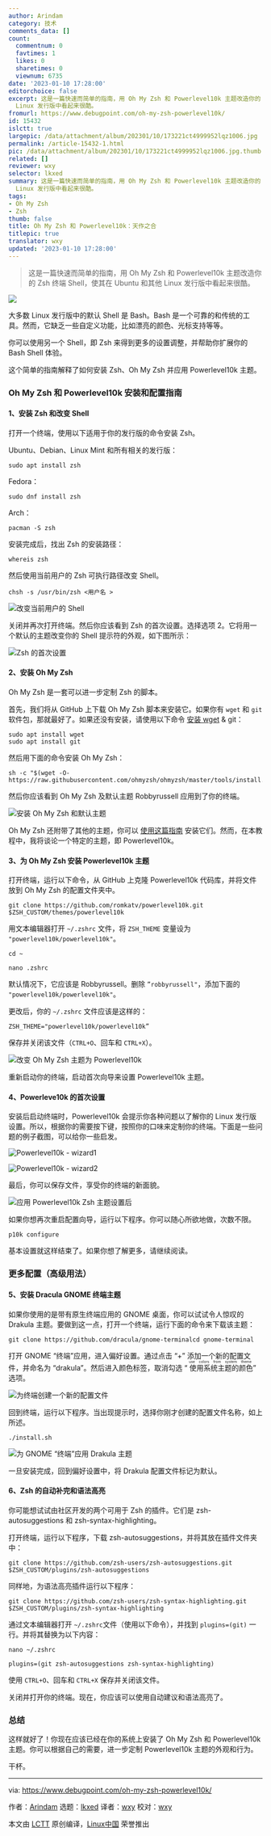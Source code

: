 ```yaml
---
author: Arindam
category: 技术
comments_data: []
count:
  commentnum: 0
  favtimes: 1
  likes: 0
  sharetimes: 0
  viewnum: 6735
date: '2023-01-10 17:28:00'
editorchoice: false
excerpt: 这是一篇快速而简单的指南，用 Oh My Zsh 和 Powerlevel10k 主题改造你的 Zsh 终端 Shell，使其在 Ubuntu 和其他
  Linux 发行版中看起来很酷。
fromurl: https://www.debugpoint.com/oh-my-zsh-powerlevel10k/
id: 15432
islctt: true
largepic: /data/attachment/album/202301/10/173221ct4999952lqz1006.jpg
permalink: /article-15432-1.html
pic: /data/attachment/album/202301/10/173221ct4999952lqz1006.jpg.thumb.jpg
related: []
reviewer: wxy
selector: lkxed
summary: 这是一篇快速而简单的指南，用 Oh My Zsh 和 Powerlevel10k 主题改造你的 Zsh 终端 Shell，使其在 Ubuntu 和其他
  Linux 发行版中看起来很酷。
tags:
- Oh My Zsh
- Zsh
thumb: false
title: Oh My Zsh 和 Powerlevel10k：天作之合
titlepic: true
translator: wxy
updated: '2023-01-10 17:28:00'
---
```



> 
> 这是一篇快速而简单的指南，用 Oh My Zsh 和 Powerlevel10k 主题改造你的 Zsh 终端 Shell，使其在 Ubuntu 和其他 Linux 发行版中看起来很酷。
> 
> 
> 


![](/data/attachment/album/202301/10/173221ct4999952lqz1006.jpg)


大多数 Linux 发行版中的默认 Shell 是 Bash。Bash 是一个可靠的和传统的工具。然而，它缺乏一些自定义功能，比如漂亮的颜色、光标支持等等。


你可以使用另一个 Shell，即 Zsh 来得到更多的设置调整，并帮助你扩展你的 Bash Shell 体验。


这个简单的指南解释了如何安装 Zsh、Oh My Zsh 并应用 Powerlevel10k 主题。


### Oh My Zsh 和 Powerlevel10k 安装和配置指南


#### 1、安装 Zsh 和改变 Shell


打开一个终端，使用以下适用于你的发行版的命令安装 Zsh。


Ubuntu、Debian、Linux Mint 和所有相关的发行版：



```
sudo apt install zsh

```

Fedora：



```
sudo dnf install zsh

```

Arch：



```
pacman -S zsh

```

安装完成后，找出 Zsh 的安装路径：



```
whereis zsh

```

然后使用当前用户的 Zsh 可执行路径改变 Shell。



```
chsh -s /usr/bin/zsh <用户名 >

```

![改变当前用户的 Shell](/data/attachment/album/202301/10/173230shfr5hd945vl1hhr.jpg)


关闭并再次打开终端。然后你应该看到 Zsh 的首次设置。选择选项 2。它将用一个默认的主题改变你的 Shell 提示符的外观，如下图所示：


![Zsh 的首次设置](/data/attachment/album/202301/10/173237oq7v0qs89ez9yvzv.jpg)


#### 2、安装 Oh My Zsh


Oh My Zsh 是一套可以进一步定制 Zsh 的脚本。


首先，我们将从 GitHub 上下载 Oh My Zsh 脚本来安装它。如果你有 `wget` 和 `git` 软件包，那就最好了。如果还没有安装，请使用以下命令 [安装 wget](https://www.debugpoint.com/wget-not-found-error/) & git：



```
sudo apt install wget
sudo apt install git

```

然后用下面的命令安装 Oh My Zsh：



```
sh -c "$(wget -O- https://raw.githubusercontent.com/ohmyzsh/ohmyzsh/master/tools/install.sh)"

```

然后你应该看到 Oh My Zsh 及默认主题 Robbyrussell 应用到了你的终端。


![安装 Oh My Zsh 和默认主题](/data/attachment/album/202301/10/173244j4zqy20y4nq9my0n.jpg)


Oh My Zsh 还附带了其他的主题，你可以 [使用这篇指南](https://www.debugpoint.com/install-use-zsh/) 安装它们。然而，在本教程中，我将谈论一个特定的主题，即 Powerlevel10k。


#### 3、为 Oh My Zsh 安装 Powerlevel10k 主题


打开终端，运行以下命令，从 GitHub 上克隆 Powerlevel10k 代码库，并将文件放到 Oh My Zsh 的配置文件夹中。



```
git clone https://github.com/romkatv/powerlevel10k.git $ZSH_CUSTOM/themes/powerlevel10k

```

用文本编辑器打开 `~/.zshrc` 文件，将 `ZSH_THEME` 变量设为 `"powerlevel10k/powerlevel10k"`。



```
cd ~

```


```
nano .zshrc

```

默认情况下，它应该是 Robbyrussell。删除 `”robbyrussell"`，添加下面的 `"powerlevel10k/powerlevel10k"`。


更改后，你的 `~/.zshrc` 文件应该是这样的：



```
ZSH_THEME="powerlevel10k/powerlevel10k”

```

保存并关闭该文件（`CTRL+O`、回车和 `CTRL+X`）。


![改变 Oh My Zsh 主题为 Powerlevel10k](/data/attachment/album/202301/10/173253tv2a311hfh00dfuk.jpg)


重新启动你的终端，启动首次向导来设置 Powerlevel10k 主题。


#### 4、Powerleve10k 的首次设置


安装后启动终端时，Powerlevel10k 会提示你各种问题以了解你的 Linux 发行版设置。所以，根据你的需要按下键，按照你的口味来定制你的终端。下面是一些问题的例子截图，可以给你一些启发。


![Powerlevel10k - wizard1](/data/attachment/album/202301/10/173305j277uy32phc272n8.jpg)


![Powerlevel10k - wizard2](/data/attachment/album/202301/10/173315oogxnohhxehz2nes.jpg)


最后，你可以保存文件，享受你的终端的新面貌。


![应用 Powerlevel10k Zsh 主题设置后](/data/attachment/album/202301/10/173331s0ekq5fjjzukfjjq.jpg)


如果你想再次重启配置向导，运行以下程序。你可以随心所欲地做，次数不限。



```
p10k configure

```

基本设置就这样结束了。如果你想了解更多，请继续阅读。


### 更多配置（高级用法）


#### 5、安装 Dracula GNOME 终端主题


如果你使用的是带有原生终端应用的 GNOME 桌面，你可以试试令人惊叹的 Drakula 主题。要做到这一点，打开一个终端，运行下面的命令来下载该主题：



```
git clone https://github.com/dracula/gnome-terminalcd gnome-terminal

```

打开 GNOME “终端”应用，进入偏好设置。通过点击 “+” 添加一个新的配置文件，并命名为 “drakula”。然后进入颜色标签，取消勾选 “<ruby> 使用系统主题的颜色 <rt>  use colors from system theme </rt></ruby>” 选项。


![为终端创建一个新的配置文件](/data/attachment/album/202301/10/173338dbhqrhm8wmrzwmvd.jpg)


回到终端，运行以下程序。当出现提示时，选择你刚才创建的配置文件名称，如上所述。



```
./install.sh

```

![为 GNOME “终端”应用 Drakula 主题](/data/attachment/album/202301/10/173345s5zgv5ao58w2o85j.jpg)


一旦安装完成，回到偏好设置中，将 Drakula 配置文件标记为默认。


#### 6、Zsh 的自动补完和语法高亮


你可能想试试由社区开发的两个可用于 Zsh 的插件。它们是 zsh-autosuggestions 和 zsh-syntax-highlighting。


打开终端，运行以下程序，下载 zsh-autosuggestions，并将其放在插件文件夹中：



```
git clone https://github.com/zsh-users/zsh-autosuggestions.git $ZSH_CUSTOM/plugins/zsh-autosuggestions

```

同样地，为语法高亮插件运行以下程序：



```
git clone https://github.com/zsh-users/zsh-syntax-highlighting.git $ZSH_CUSTOM/plugins/zsh-syntax-highlighting

```

通过文本编辑器打开 `~/.zshrc`文件（使用以下命令），并找到 `plugins=(git)` 一行。并将其替换为以下内容：



```
nano ~/.zshrc

```


```
plugins=(git zsh-autosuggestions zsh-syntax-highlighting)

```

使用 `CTRL+O`、回车和 `CTRL+X` 保存并关闭该文件。


关闭并打开你的终端。现在，你应该可以使用自动建议和语法高亮了。


### 总结


这样就好了！你现在应该已经在你的系统上安装了 Oh My Zsh 和 Powerlevel10k 主题。你可以根据自己的需要，进一步定制 Powerlevel10k 主题的外观和行为。


干杯。




---


via: <https://www.debugpoint.com/oh-my-zsh-powerlevel10k/>


作者：[Arindam](https://www.debugpoint.com/author/admin1/) 选题：[lkxed](https://github.com/lkxed) 译者：[wxy](https://github.com/wxy) 校对：[wxy](https://github.com/wxy)


本文由 [LCTT](https://github.com/LCTT/TranslateProject) 原创编译，[Linux中国](https://linux.cn/) 荣誉推出